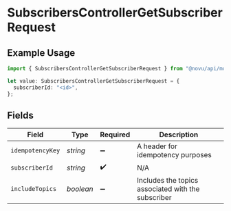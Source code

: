 # SubscribersControllerGetSubscriberRequest

## Example Usage

```typescript
import { SubscribersControllerGetSubscriberRequest } from "@novu/api/models/operations";

let value: SubscribersControllerGetSubscriberRequest = {
  subscriberId: "<id>",
};
```

## Fields

| Field                                              | Type                                               | Required                                           | Description                                        |
| -------------------------------------------------- | -------------------------------------------------- | -------------------------------------------------- | -------------------------------------------------- |
| `idempotencyKey`                                   | *string*                                           | :heavy_minus_sign:                                 | A header for idempotency purposes                  |
| `subscriberId`                                     | *string*                                           | :heavy_check_mark:                                 | N/A                                                |
| `includeTopics`                                    | *boolean*                                          | :heavy_minus_sign:                                 | Includes the topics associated with the subscriber |